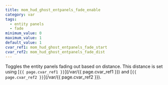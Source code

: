 ```yaml
---
title: mom_hud_ghost_entpanels_fade_enable
category: var
tags:
  - entity panels
  - fade
minimum_value: 0
maximum_value: 1
default_value: 1
cvar_ref1: mom_hud_ghost_entpanels_fade_start
cvar_ref2: mom_hud_ghost_entpanels_fade_dist
---
```


Toggles the entity panels fading out based on distance. This distance is set using [`{{ page.cvar_ref1 }}`](/var/{{ page.cvar_ref1 }}) and [`{{ page.cvar_ref2 }}`](/var/{{ page.cvar_ref2 }}).
